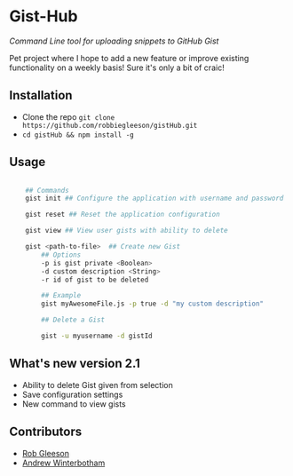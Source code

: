 # Gist-Hub

*Command Line tool for uploading snippets to GitHub Gist*

Pet project where I hope to add a new feature or improve existing functionality on a weekly basis! Sure it's only a bit of craic!

## Installation
- Clone the repo `git clone https://github.com/robbiegleeson/gistHub.git`
- `cd gistHub && npm install -g`

## Usage



```bash

    ## Commands
    gist init ## Configure the application with username and password

    gist reset ## Reset the application configuration

    gist view ## View user gists with ability to delete

    gist <path-to-file>  ## Create new Gist
        ## Options
        -p is gist private <Boolean>
        -d custom description <String>
        -r id of gist to be deleted

        ## Example
        gist myAwesomeFile.js -p true -d "my custom description"

        ## Delete a Gist

        gist -u myusername -d gistId
```


## What's new version 2.1
- Ability to delete Gist given from selection
- Save configuration settings
- New command to view gists

## Contributors
- [Rob Gleeson](https://github.com/robbiegleeson)
- [Andrew Winterbotham](https://github.com/xkal36)
